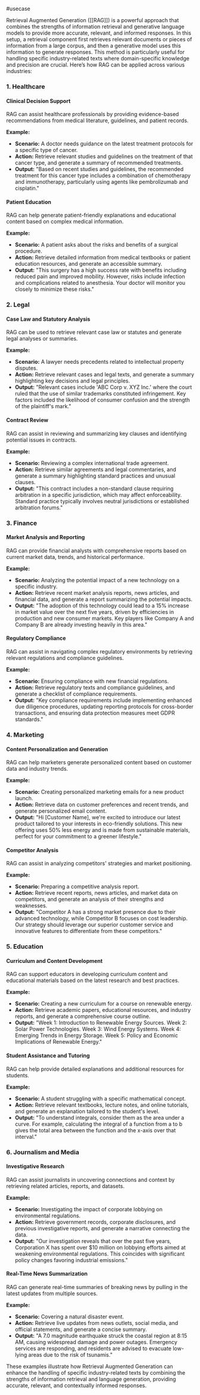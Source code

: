 #usecase 


Retrieval Augmented Generation ([[RAG]]) is a powerful approach that combines the strengths of information retrieval and generative language models to provide more accurate, relevant, and informed responses. In this setup, a retrieval component first retrieves relevant documents or pieces of information from a large corpus, and then a generative model uses this information to generate responses. This method is particularly useful for handling specific industry-related texts where domain-specific knowledge and precision are crucial. Here’s how RAG can be applied across various industries:

### **1. Healthcare**
#### **Clinical Decision Support**
RAG can assist healthcare professionals by providing evidence-based recommendations from medical literature, guidelines, and patient records.

**Example:**
- **Scenario:** A doctor needs guidance on the latest treatment protocols for a specific type of cancer.
- **Action:** Retrieve relevant studies and guidelines on the treatment of that cancer type, and generate a summary of recommended treatments.
- **Output:** "Based on recent studies and guidelines, the recommended treatment for this cancer type includes a combination of chemotherapy and immunotherapy, particularly using agents like pembrolizumab and cisplatin."

#### **Patient Education**
RAG can help generate patient-friendly explanations and educational content based on complex medical information.

**Example:**
- **Scenario:** A patient asks about the risks and benefits of a surgical procedure.
- **Action:** Retrieve detailed information from medical textbooks or patient education resources, and generate an accessible summary.
- **Output:** "This surgery has a high success rate with benefits including reduced pain and improved mobility. However, risks include infection and complications related to anesthesia. Your doctor will monitor you closely to minimize these risks."

### **2. Legal**
#### **Case Law and Statutory Analysis**
RAG can be used to retrieve relevant case law or statutes and generate legal analyses or summaries.

**Example:**
- **Scenario:** A lawyer needs precedents related to intellectual property disputes.
- **Action:** Retrieve relevant cases and legal texts, and generate a summary highlighting key decisions and legal principles.
- **Output:** "Relevant cases include 'ABC Corp v. XYZ Inc.' where the court ruled that the use of similar trademarks constituted infringement. Key factors included the likelihood of consumer confusion and the strength of the plaintiff's mark."

#### **Contract Review**
RAG can assist in reviewing and summarizing key clauses and identifying potential issues in contracts.

**Example:**
- **Scenario:** Reviewing a complex international trade agreement.
- **Action:** Retrieve similar agreements and legal commentaries, and generate a summary highlighting standard practices and unusual clauses.
- **Output:** "This contract includes a non-standard clause requiring arbitration in a specific jurisdiction, which may affect enforceability. Standard practice typically involves neutral jurisdictions or established arbitration forums."

### **3. Finance**
#### **Market Analysis and Reporting**
RAG can provide financial analysts with comprehensive reports based on current market data, trends, and historical performance.

**Example:**
- **Scenario:** Analyzing the potential impact of a new technology on a specific industry.
- **Action:** Retrieve recent market analysis reports, news articles, and financial data, and generate a report summarizing the potential impacts.
- **Output:** "The adoption of this technology could lead to a 15% increase in market value over the next five years, driven by efficiencies in production and new consumer markets. Key players like Company A and Company B are already investing heavily in this area."

#### **Regulatory Compliance**
RAG can assist in navigating complex regulatory environments by retrieving relevant regulations and compliance guidelines.

**Example:**
- **Scenario:** Ensuring compliance with new financial regulations.
- **Action:** Retrieve regulatory texts and compliance guidelines, and generate a checklist of compliance requirements.
- **Output:** "Key compliance requirements include implementing enhanced due diligence procedures, updating reporting protocols for cross-border transactions, and ensuring data protection measures meet GDPR standards."

### **4. Marketing**
#### **Content Personalization and Generation**
RAG can help marketers generate personalized content based on customer data and industry trends.

**Example:**
- **Scenario:** Creating personalized marketing emails for a new product launch.
- **Action:** Retrieve data on customer preferences and recent trends, and generate personalized email content.
- **Output:** "Hi [Customer Name], we're excited to introduce our latest product tailored to your interests in eco-friendly solutions. This new offering uses 50% less energy and is made from sustainable materials, perfect for your commitment to a greener lifestyle."

#### **Competitor Analysis**
RAG can assist in analyzing competitors' strategies and market positioning.

**Example:**
- **Scenario:** Preparing a competitive analysis report.
- **Action:** Retrieve recent reports, news articles, and market data on competitors, and generate an analysis of their strengths and weaknesses.
- **Output:** "Competitor A has a strong market presence due to their advanced technology, while Competitor B focuses on cost leadership. Our strategy should leverage our superior customer service and innovative features to differentiate from these competitors."

### **5. Education**
#### **Curriculum and Content Development**
RAG can support educators in developing curriculum content and educational materials based on the latest research and best practices.

**Example:**
- **Scenario:** Creating a new curriculum for a course on renewable energy.
- **Action:** Retrieve academic papers, educational resources, and industry reports, and generate a comprehensive course outline.
- **Output:** "Week 1: Introduction to Renewable Energy Sources. Week 2: Solar Power Technologies. Week 3: Wind Energy Systems. Week 4: Emerging Trends in Energy Storage. Week 5: Policy and Economic Implications of Renewable Energy."

#### **Student Assistance and Tutoring**
RAG can help provide detailed explanations and additional resources for students.

**Example:**
- **Scenario:** A student struggling with a specific mathematical concept.
- **Action:** Retrieve relevant textbooks, lecture notes, and online tutorials, and generate an explanation tailored to the student's level.
- **Output:** "To understand integrals, consider them as the area under a curve. For example, calculating the integral of a function from a to b gives the total area between the function and the x-axis over that interval."

### **6. Journalism and Media**
#### **Investigative Research**
RAG can assist journalists in uncovering connections and context by retrieving related articles, reports, and datasets.

**Example:**
- **Scenario:** Investigating the impact of corporate lobbying on environmental regulations.
- **Action:** Retrieve government records, corporate disclosures, and previous investigative reports, and generate a narrative connecting the data.
- **Output:** "Our investigation reveals that over the past five years, Corporation X has spent over $10 million on lobbying efforts aimed at weakening environmental regulations. This coincides with significant policy changes favoring industrial emissions."

#### **Real-Time News Summarization**
RAG can generate real-time summaries of breaking news by pulling in the latest updates from multiple sources.

**Example:**
- **Scenario:** Covering a natural disaster event.
- **Action:** Retrieve live updates from news outlets, social media, and official statements, and generate a concise summary.
- **Output:** "A 7.0 magnitude earthquake struck the coastal region at 8:15 AM, causing widespread damage and power outages. Emergency services are responding, and residents are advised to evacuate low-lying areas due to the risk of tsunamis."

These examples illustrate how Retrieval Augmented Generation can enhance the handling of specific industry-related texts by combining the strengths of information retrieval and language generation, providing accurate, relevant, and contextually informed responses.